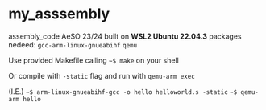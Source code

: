 # my_asssembly
assembly_code AeSO 23/24
built on **WSL2 Ubuntu 22.04.3**
packages nedeed:
  `gcc-arm-linux-gnueabihf`
  `qemu`

Use provided Makefile calling `~$ make` on your shell

Or compile with `-static` flag and run with  `qemu-arm exec`

(I.E.)
`~$ arm-linux-gnueabihf-gcc -o hello helloworld.s -static`
`~$ qemu-arm hello`


  
